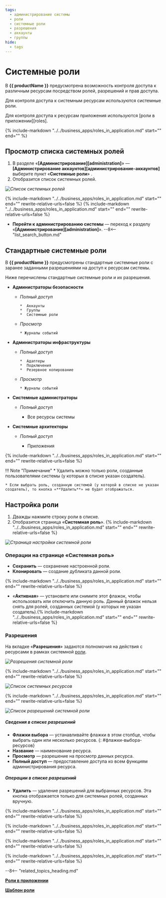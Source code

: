 ```yaml
---
tags:
  - администрирование системы
  - роли
  - системные роли
  - разрешения
  - аккаунты
  - группы
hide:
  - tags
---
```


# Системные роли

В **{{ productName }}** предусмотрена возможность контроля доступа к различным ресурсам посредством ролей, разрешений и прав доступа.

Для контроля доступа к системным ресурсам используются системные роли.

Для контроля доступа к ресурсам приложения используются [роли в приложении][roles].

{%
include-markdown "../../business_apps/roles_in_application.md"
start="<!--role-definition-start-->"
end="<!---role-definition-end-->"
%}

## Просмотр списка системных ролей

1. В разделе «**[Администрирование][administration]**» — **[Администрирование аккаунтов][администрирование-аккаунтов]** выберите пункт «**Системные роли**» <i class=" fa-light  fa-user-shield "></i>.
2. Отобразится список системных ролей.

*![Список системных ролей](system_role_list.png)*

{%
include-markdown "../../business_apps/roles_in_application.md"
start="<!--role-list-elements1-start-->"
end="<!--role-list-elements1-end-->"
rewrite-relative-urls=false
%}
{%
include-markdown "../../business_apps/roles_in_application.md"
start="<!--role-list-elements2-start-->"
end="<!--role-list-elements2-end-->"
rewrite-relative-urls=false
%}
* **Перейти к администрированию системы** <i class="fa-light fa-gears"></i> — переход к разделу «**[Администрирование][administration]**».
--8<-- "list_search_button.md"

## Стандартные системные роли

В **{{ productName }}** предусмотрены стандартные системные роли с заранее заданными разрешениями на доступ к ресурсам системы.

Ниже перечислены стандартные системные роли и их разрешения.

* **Администраторы безопасности**

    - _Полный доступ_

          *  Аккаунты
          *  Группы
          *  Системные роли

    - _Просмотр_

          * Журналы событий

* **Администраторы инфраструктуры**

    - _Полный доступ_

          *  Адаптеры
          *  Подключения
          *  Резервное копирование

    - _Просмотр_

          * Журналы событий

* **Системные администраторы**

    -  _Полный доступ_

          *  Все ресурсы системы

* **Системные архитекторы**

    -  _Полный доступ_

          *  Приложения

{%
include-markdown "../../business_apps/roles_in_application.md"
start="<!--role-creation-start-->"
end="<!--role-creation-end-->"
rewrite-relative-urls=false
%}

!!! Note "Примечание"
    * Удалить можно только роли, созданные пользователями системы (у которых в списке указан создатель).

    * Если выбрать роль, созданную системой (у которой в списке не указан создатель), то кнопка «**Удалить**» не будет отображаться.

## Настройка роли

1. Дважды нажмите строку роли в списке.
2. Отобразится страница «**Системная роль**».
{%
include-markdown "../../business_apps/roles_in_application.md"
start="<!--role-properties1-start-->"
end="<!--role-properties1-end-->"
rewrite-relative-urls=false
%}

*![Страница настройки системной роли](system_role_properties.png)*

### Операции на странице «Системная роль»

* **Сохранить** — сохранение настроенной роли.
* **Клонировать** — создание дубликата данной роли.

{%
include-markdown "../../business_apps/roles_in_application.md"
start="<!--role-properties2-start-->"
end="<!--role-properties2-end-->"
rewrite-relative-urls=false
%}
* «**Активная**» — установите или снимите этот флажок, чтобы использовать или отключить данную роль. Данный флажок нельзя снять для ролей, созданных системой (у которых не указан создатель).{%
include-markdown "../../business_apps/roles_in_application.md"
start="<!--role-properties3-start-->"
end="<!--role-properties3-end-->"
rewrite-relative-urls=false
%}

### Разрешения

На вкладке «**Разрешения**» задаются полномочия на действия с ресурсами в рамках системной [роли](#роль).

*![Разрешения системной роли](system_role_permissions.png)*

{%
include-markdown "../../business_apps/roles_in_application.md"
start="<!--role-permissions1-start-->"
end="<!--role-permissions1-end-->"
rewrite-relative-urls=false
%}

*![Список системных ресурсов](system_role_resource_list.png)*

{%
include-markdown "../../business_apps/roles_in_application.md"
start="<!--role-permissions2-start-->"
end="<!--role-permissions2-end-->"
rewrite-relative-urls=false
%}

*![Список разрешений системной роли](system_role_permission_list.png)*

##### Сведения в списке разрешений

* **Флажки выбора** — устанавливайте флажки в этом столбце, чтобы выбрать один или несколько ресурсов.
{: #флажки-выбора-ресурсов}
* **Название** — наименование ресурса.
* **Просмотр** — разрешение на просмотр данных ресурса.
* **Полный доступ** — предоставление доступа ко всем функциям администрирования ресурса.

##### Операции в списке разрешений

* **Удалить** — удаление разрешений для выбранных ресурсов. Эта кнопка отображается только для системных ролей, созданных вручную.

{%
include-markdown "../../business_apps/roles_in_application.md"
start="<!--role-permissions3-start-->"
end="<!--role-permissions3-end-->"
rewrite-relative-urls=false
%}

{%
include-markdown "../../business_apps/roles_in_application.md"
start="<!--role-permissions4-start-->"
end="<!--role-permissions4-end-->"
rewrite-relative-urls=false
%}

{%
include-markdown "../../business_apps/roles_in_application.md"
start="<!--role-merge-start-->"
end="<!--role-merge-end-->"
rewrite-relative-urls=false
%}

{%
include-markdown "../../business_apps/roles_in_application.md"
start="<!--role-deletion-start-->"
end="<!--role-deletion-end-->"
rewrite-relative-urls=false
%}

--8<-- "related_topics_heading.md"

**[Роли в приложении](roles_in_application.md)**

**[Шаблон роли](role_templates.md)**

